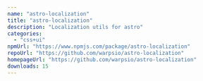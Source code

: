 ```yaml
---
name: "astro-localization"
title: "astro-localization"
description: "Localization utils for astro"
categories:
  - "css+ui"
npmUrl: "https://www.npmjs.com/package/astro-localization"
repoUrl: "https://github.com/warpsio/astro-localization"
homepageUrl: "https://github.com/warpsio/astro-localization"
downloads: 15
---
```

